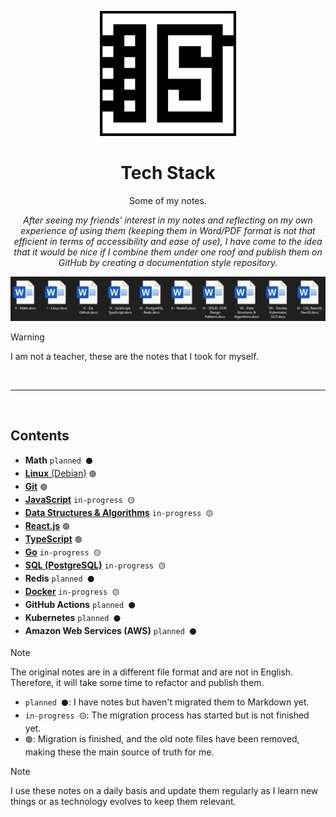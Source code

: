 <p align="center">
  <img src="logo.png" height="200">
</p>

<h1 align="center">Tech Stack</h1>

<p align="center">
  Some of my notes.
</p>

<p align="center" >
  <em>
    After seeing my friends' interest in my notes and reflecting on my own experience of using them (keeping them in Word/PDF format is not that efficient in terms of accessibility and ease of use), I have come to the idea that it would be nice if I combine them under one roof and publish them on GitHub by creating a documentation style repository.
  </em>
</p>

<p align="center">
  <img src="./my-notes.png" height="auto">
</p>

> [!WARNING]
> I am not a teacher, these are the notes that I took for myself.

<br>
<hr>
<br>

## Contents

- **Math** `planned ⚫`
- [**Linux** (Debian)](./linux/README.md) `🟢`
- [**Git**](./git/README.md) `🟢`
- [**JavaScript**](./js/README.md) `in-progress 🟡`
- [**Data Structures & Algorithms**](./dsa/README.md) `in-progress 🟡`
- [**React.js**](./react/README.md) `🟢`
- [**TypeScript**](./ts/README.md) `🟢`
- [**Go**](./go/README.md) `in-progress 🟡`
- [**SQL (PostgreSQL)**](./sql/README.md) `in-progress 🟡`
- **Redis** `planned ⚫`
- [**Docker**](./docker/README.md) `in-progress 🟡`
- **GitHub Actions** `planned ⚫`
- **Kubernetes** `planned ⚫`
- **Amazon Web Services (AWS)** `planned ⚫`

> [!NOTE]
> The original notes are in a different file format and are not in English. Therefore, it will take some time to refactor and publish them.
>
> - `planned ⚫`: I have notes but haven't migrated them to Markdown yet.
> - `in-progress 🟡`: The migration process has started but is not finished yet.
> - `🟢`: Migration is finished, and the old note files have been removed, making these the main source of truth for me.

> [!NOTE]
> I use these notes on a daily basis and update them regularly as I learn new things or as technology evolves to keep them relevant.
